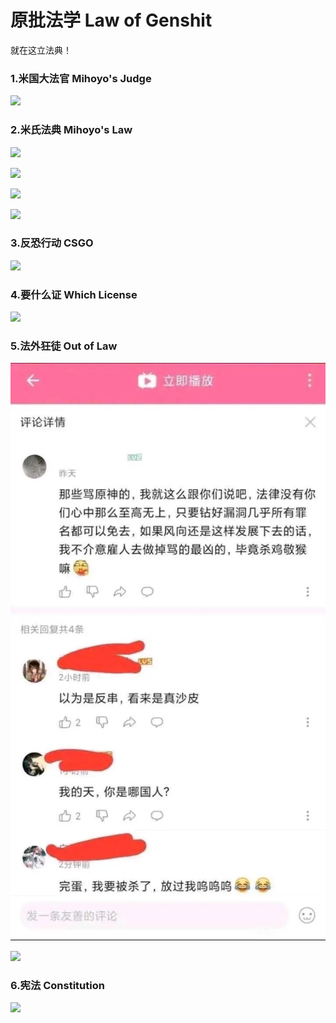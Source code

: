 # 原批法学 Law of Genshit

就在这立法典！

### 1.米国大法官 Mihoyo's Judge

![](https://github.com/DreamingCats/miHoYoJokes/raw/main/genshitjokes/原批法学/米国大法官.jpg)

### 2.米氏法典  Mihoyo's Law

![](https://github.com/DreamingCats/miHoYoJokes/raw/main/genshitjokes/原批法学/米氏法典1.jpg)

![](https://github.com/DreamingCats/miHoYoJokes/raw/main/genshitjokes/原批法学/米氏法典2.jpg)

![](https://github.com/DreamingCats/miHoYoJokes/raw/main/genshitjokes/原批法学/米氏法典3.jpg)

![](https://github.com/DreamingCats/miHoYoJokes/raw/main/genshitjokes/原批法学/米氏法典4.jpg)


### 3.反恐行动   CSGO

![](https://github.com/DreamingCats/miHoYoJokes/raw/main/genshitjokes/原批法学/反恐行动.jpg)

### 4.要什么证   Which License

![](https://github.com/DreamingCats/miHoYoJokes/raw/main/genshitjokes/原批法学/要什么证.jpg)

### 5.法外狂徒   Out of Law

![](https://github.com/DreamingCats/miHoYoJokes/raw/main/genshitjokes/原批法学/法外狂徒1.jpg)

![](https://github.com/DreamingCats/miHoYoJokes/raw/main/genshitjokes/原批法学/法外狂徒2.jpg)

### 6.宪法   Constitution

![](https://github.com/DreamingCats/miHoYoJokes/raw/main/genshitjokes/原批法学/宪法.jpg)